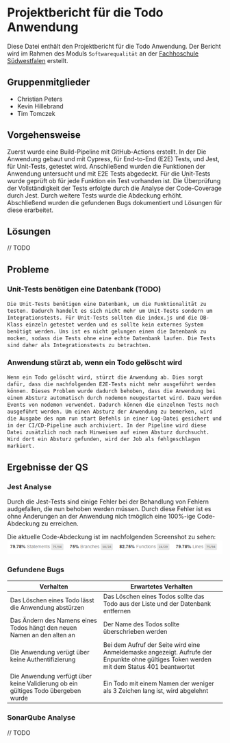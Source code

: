 # Projektbericht für die Todo Anwendung
Diese Datei enthält den Projektbericht für die Todo Anwendung. Der Bericht wird im Rahmen des Moduls `Softwarequalität` an der [Fachhoschule Südwestfalen](www.fh-swf.de) erstellt.

## Gruppenmitglieder
* Christian Peters
* Kevin Hillebrand
* Tim Tomczek

## Vorgehensweise
Zuerst wurde eine Build-Pipeline mit GitHub-Actions erstellt. In der Die Anwendung gebaut und mit Cypress, für End-to-End (E2E) Tests, und Jest, für Unit-Tests, getestet wird. Anschließend wurden die Funktionen der Anwendung untersucht und mit E2E Tests abgedeckt. Für die Unit-Tests wurde geprüft ob für jede Funktion ein Test vorhanden ist. Die Überprüfung der Vollständigkeit der Tests erfolgte durch die Analyse der Code-Coverage durch Jest. Durch weitere Tests wurde die Abdeckung erhöht. Abschließend wurden die gefundenen Bugs dokumentiert und Lösungen für diese erarbeitet.


## Lösungen
// TODO


## Probleme
### Unit-Tests benötigen eine Datenbank (TODO)
    Die Unit-Tests benötigen eine Datenbank, um die Funktionalität zu testen. Dadurch handelt es sich nicht mehr um Unit-Tests sondern um Integrationstests. Für Unit-Tests sollten die index.js und die DB-Klass einzeln getestet werden und es sollte kein externes System benötigt werden. Uns ist es nicht gelungen einen die Datenbank zu mocken, sodass die Tests ohne eine echte Datenbank laufen. Die Tests sind daher als Integrationstests zu betrachten.

### Anwendung stürzt ab, wenn ein Todo gelöscht wird
    Wenn ein Todo gelöscht wird, stürzt die Anwendung ab. Dies sorgt dafür, dass die nachfolgenden E2E-Tests nicht mehr ausgeführt werden können. Dieses Problem wurde dadurch behoben, dass die Anwendung bei einem Absturz automatisch durch nodemon neugestartet wird. Dazu werden Events von nodemon verwendet. Dadurch können die einzelnen Tests noch ausgeführt werden. Um einen Absturz der Anwendung zu bemerken, wird die Ausgabe des npm run start Befehls in einer Log-Datei gesichert und in der CI/CD-Pipeline auch archiviert. In der Pipeline wird diese Datei zusätzlich noch nach Hinweisen auf einen Absturz durchsucht. Wird dort ein Absturz gefunden, wird der Job als fehlgeschlagen markiert.

## Ergebnisse der QS
### Jest Analyse
Durch die Jest-Tests sind einige Fehler bei der Behandlung von Fehlern audgefallen, die nun behoben werden müssen. Durch diese Fehler ist es ohne Änderungen an der Anwendung nich tmöglich eine 100%-ige Code-Abdeckung zu erreichen.

Die aktuelle Code-Abdeckung ist im nachfolgenden Screenshot zu sehen:
![Code-Abdeckung](./images/jest-code-coverage-before-fixes.png)

### Gefundene Bugs
| Verhalten                                                                         | Erwartetes Verhalten                                                                                                                      |
|-----------------------------------------------------------------------------------|-------------------------------------------------------------------------------------------------------------------------------------------|
| Das Löschen eines Todo lässt die Anwendung abstürzen                              | Das Löschen eines Todos sollte das Todo aus der Liste und der Datenbank entfernen                                                         |
| Das Ändern des Namens eines Todos hängt den neuen Namen an den alten an           | Der Name des Todos sollte überschrieben werden                                                                                            |
| Die Anwendung verügt über keine Authentifizierung                                 | Bei dem Aufruf der Seite wird eine Anmeldemaske angezeigt. Aufrufe der Enpunkte ohne gültiges Token werden mit dem Status 401 beantwortet |
| Die Anwendung verfügt über keine Validierung ob ein gültiges Todo übergeben wurde | Ein Todo mit einem Namen der weniger als 3 Zeichen lang ist, wird abgelehnt                                                               |

### SonarQube Analyse
// TODO
